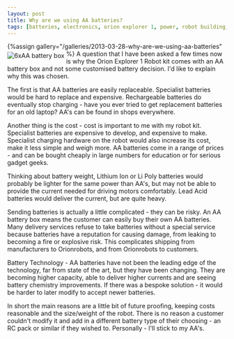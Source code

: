```yaml
---
layout: post
title: Why are we using AA batteries?
tags: [batteries, electronics, orion explorer 1, power, robot building, robots]
---
```

{%assign gallery="/galleries/2013-03-28-why-are-we-using-aa-batteries" %}
<img alt="6xAA battery box" src="{{gallery}}/1-IMG_0818_compact.JPG" style="float: left; margin-top: 4px; margin-right: 4px; margin-bottom: 4px;" /> A question that I have been asked a few times now is why the Orion Explorer 1 Robot kit comes with an AA battery box and not some customised battery decision. I'd like to explain why this was chosen.

The first is that AA batteries are easily replaceable. Specialist batteries would be hard to replace and expensive. Rechargeable batteries do eventually stop charging - have you ever tried to get replacement batteries for an old laptop? AA's can be found in shops everywhere.

Another thing is the cost - cost is important to me with my robot kit. Specialist batteries are expensive to develop, and expensive to make. Specialist charging hardware on the robot would also increase its cost, make it less simple and weigh more. AA batteries come in a range of prices - and can be bought cheaply in large numbers for education or for serious gadget geeks.

Thinking about battery weight, Lithium Ion or Li Poly batteries would probably be lighter for the same power than AA's, but may not be able to provide the current needed for driving motors comfortably. Lead Acid batteries would deliver the current, but are quite heavy.

Sending batteries is actually a little complicated - they can be risky. An AA battery box means the customer can easily buy their own AA batteries. Many delivery services refuse to take batteries without a special service because batteries have a reputation for causing damage, from leaking to becoming a fire or explosive risk. This complicates shipping from manufacturers to Orionrobots, and from Orionrobots to customers.

Battery Technology - AA batteries have not been the leading edge of the technology, far from state of the art, but they have been changing. They are becoming higher capacity, able to deliver higher currents and are seeing battery chemistry improvements. If there was a bespoke solution - it would be harder to later modify to accept newer batteries.

In short the main reasons are a little bit of future proofing, keeping costs reasonable and the size/weight of the robot. There is no reason a customer couldn't modify it and add in a different battery type of their choosing - an RC pack or similar if they wished to. Personally - I'll stick to my AA's.
